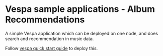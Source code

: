 <!-- Copyright 2017 Yahoo Holdings. Licensed under the terms of the Apache 2.0 license. See LICENSE in the project root. -->
# Vespa sample applications - Album Recommendations

A simple Vespa application which can be deployed on one node,
and does search and recommendation in music data.

Follow
[vespa quick start guide](https://docs.vespa.ai/en/vespa-quick-start.html)
to deploy this.